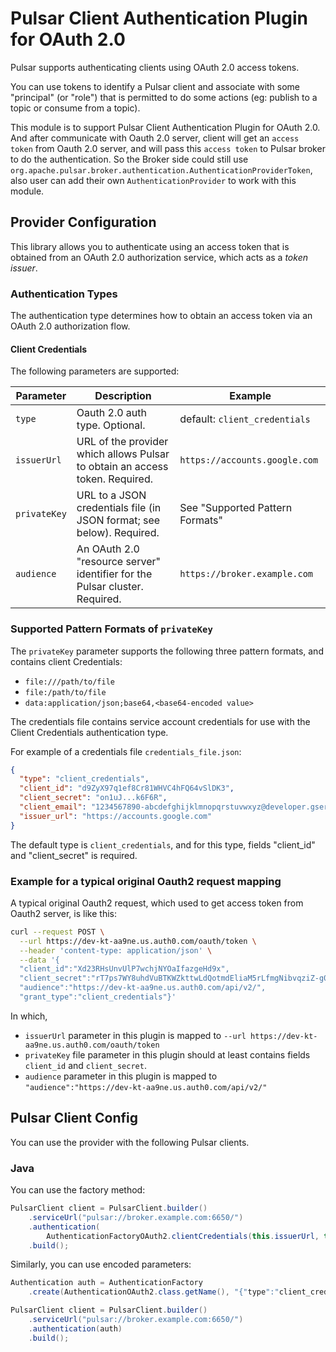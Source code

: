 <!--

    Licensed to the Apache Software Foundation (ASF) under one
    or more contributor license agreements.  See the NOTICE file
    distributed with this work for additional information
    regarding copyright ownership.  The ASF licenses this file
    to you under the Apache License, Version 2.0 (the
    "License"); you may not use this file except in compliance
    with the License.  You may obtain a copy of the License at

      http://www.apache.org/licenses/LICENSE-2.0

    Unless required by applicable law or agreed to in writing,
    software distributed under the License is distributed on an
    "AS IS" BASIS, WITHOUT WARRANTIES OR CONDITIONS OF ANY
    KIND, either express or implied.  See the License for the
    specific language governing permissions and limitations
    under the License.

-->

# Pulsar Client Authentication Plugin for OAuth 2.0

Pulsar supports authenticating clients using OAuth 2.0 access tokens.

You can use tokens to identify a Pulsar client and associate with some "principal" (or "role") that is permitted
to do some actions (eg: publish to a topic or consume from a topic). 

This module is to support Pulsar Client Authentication Plugin for OAuth 2.0. And after communicate with Oauth 2.0 server, 
client will get an `access token` from Oauth 2.0 server, and will pass this `access token` to Pulsar broker to do the authentication.
So the Broker side could still use `org.apache.pulsar.broker.authentication.AuthenticationProviderToken`,
also user can add their own `AuthenticationProvider` to work with this module.

## Provider Configuration
This library allows you to authenticate using an access token that is obtained from an OAuth 2.0 authorization service,
which acts as a _token issuer_.

### Authentication Types
The authentication type determines how to obtain an access token via an OAuth 2.0 authorization flow.

#### Client Credentials
The following parameters are supported:

| Parameter  | Description  | Example |
|---|---|---|
| `type` | Oauth 2.0 auth type. Optional. | default: `client_credentials`  |
| `issuerUrl` | URL of the provider which allows Pulsar to obtain an access token. Required. | `https://accounts.google.com` |
| `privateKey` | URL to a JSON credentials file (in JSON format; see below). Required. | See "Supported Pattern Formats" |
| `audience`  | An OAuth 2.0 "resource server" identifier for the Pulsar cluster. Required. | `https://broker.example.com` |

### Supported Pattern Formats of `privateKey`
The `privateKey` parameter supports the following three pattern formats, and contains client Credentials:

- `file:///path/to/file`
- `file:/path/to/file`
- `data:application/json;base64,<base64-encoded value>`

The credentials file contains service account credentials for use with the Client Credentials authentication type.

For example of a credentials file `credentials_file.json`:
```json
{
  "type": "client_credentials",
  "client_id": "d9ZyX97q1ef8Cr81WHVC4hFQ64vSlDK3",
  "client_secret": "on1uJ...k6F6R",
  "client_email": "1234567890-abcdefghijklmnopqrstuvwxyz@developer.gserviceaccount.com",
  "issuer_url": "https://accounts.google.com"
}
```

The default type is `client_credentials`, and for this type, fields "client_id" and "client_secret" is required.

### Example for a typical original Oauth2 request mapping

A typical original Oauth2 request, which used to get access token from Oauth2 server, is like this: 

```bash
curl --request POST \
  --url https://dev-kt-aa9ne.us.auth0.com/oauth/token \
  --header 'content-type: application/json' \
  --data '{
  "client_id":"Xd23RHsUnvUlP7wchjNYOaIfazgeHd9x",
  "client_secret":"rT7ps7WY8uhdVuBTKWZkttwLdQotmdEliaM5rLfmgNibvqziZ-g07ZH52N_poGAb",
  "audience":"https://dev-kt-aa9ne.us.auth0.com/api/v2/",
  "grant_type":"client_credentials"}'
```

In which,
- `issuerUrl` parameter in this plugin is mapped to `--url https://dev-kt-aa9ne.us.auth0.com/oauth/token`
- `privateKey` file parameter in this plugin should at least contains fields `client_id` and `client_secret`.
- `audience` parameter in this plugin is mapped to  `"audience":"https://dev-kt-aa9ne.us.auth0.com/api/v2/"`

## Pulsar Client Config
You can use the provider with the following Pulsar clients.

### Java
You can use the factory method:
```java
PulsarClient client = PulsarClient.builder()
    .serviceUrl("pulsar://broker.example.com:6650/")
    .authentication(
        AuthenticationFactoryOAuth2.clientCredentials(this.issuerUrl, this.credentialsUrl, this.audience))
    .build();
```

Similarly, you can use encoded parameters:
```java
Authentication auth = AuthenticationFactory
    .create(AuthenticationOAuth2.class.getName(), "{"type":"client_credentials","privateKey":"...","issuerUrl":"...","audience":"..."}");

PulsarClient client = PulsarClient.builder()
    .serviceUrl("pulsar://broker.example.com:6650/")
    .authentication(auth)
    .build();
```
